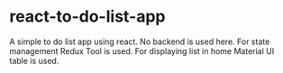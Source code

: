 # react-to-do-list-app
A simple to do list app using react. No backend is used here. For state management Redux Tool is used. For displaying list in home Material UI table is used.

